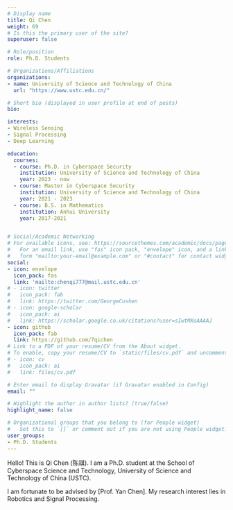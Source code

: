 ```yaml
---
# Display name
title: Qi Chen
weight: 69
# Is this the primary user of the site?
superuser: false

# Role/position
role: Ph.D. Students

# Organizations/Affiliations
organizations:
- name: University of Science and Technology of China
  url: "https://www.ustc.edu.cn/"

# Short bio (displayed in user profile at end of posts)
bio: 

interests:
- Wireless Sensing
- Signal Processing
- Deep Learning

education:
  courses:
  - course: Ph.D. in Cyberspace Security
    institution: University of Science and Technology of China
    year: 2023 - now
  - course: Master in Cyberspace Security
    institution: University of Science and Technology of China
    year: 2021 - 2023
  - course: B.S. in Mathematics
    institution: Anhui University
    year: 2017-2021


# Social/Academic Networking
# For available icons, see: https://sourcethemes.com/academic/docs/page-builder/#icons
#   For an email link, use "fas" icon pack, "envelope" icon, and a link in the
#   form "mailto:your-email@example.com" or "#contact" for contact widget.
social:
- icon: envelope
  icon_pack: fas
  link: 'mailto:chenqi777@mail.ustc.edu.cn'
# - icon: twitter
#   icon_pack: fab
#   link: https://twitter.com/GeorgeCushen
# - icon: google-scholar
#   icon_pack: ai
#   link: https://scholar.google.co.uk/citations?user=sIwtMXoAAAAJ
- icon: github
  icon_pack: fab
  link: https://github.com/7qichen
# Link to a PDF of your resume/CV from the About widget.
# To enable, copy your resume/CV to `static/files/cv.pdf` and uncomment the lines below.
# - icon: cv
#   icon_pack: ai
#   link: files/cv.pdf

# Enter email to display Gravatar (if Gravatar enabled in Config)
email: ""

# Highlight the author in author lists? (true/false)
highlight_name: false

# Organizational groups that you belong to (for People widget)
#   Set this to `[]` or comment out if you are not using People widget.
user_groups:
- Ph.D. Students
---
```


Hello! This is Qi Chen (陈祺). I am a Ph.D. student at the School of Cyberspace Science and Technology,  University of Science and Technology of China (USTC).

I am fortunate to be advised by [Prof. Yan Chen]. My research interest lies in Robotics and Signal Processing.